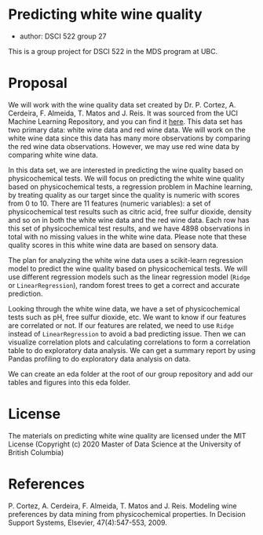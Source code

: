 # Predicting white wine quality

  - author: DSCI 522 group 27

This is a group project for DSCI 522 in the MDS program at UBC.

# Proposal 

We will work with the wine quality data set created by Dr. P. Cortez, 
A. Cerdeira, F. Almeida, T. Matos and J. Reis. It was sourced from the UCI Machine Learning Repository, 
and you can find it [here](https://archive.ics.uci.edu/ml/datasets/wine+quality). 
This data set has two primary data: white wine data and red wine data. 
We will work on the white wine data since this data has many more observations by comparing the red wine data observations. 
However, we may use red wine data by comparing white wine data. 

In this data set, we are interested in predicting the wine quality based on physicochemical tests. 
We will focus on predicting the white wine quality based on physicochemical tests,
a regression problem in Machine learning, by treating quality as our target since the quality is numeric with scores from 0 to 10.
There are 11 features (numeric variables): a set of physicochemical test results such as citric acid, free sulfur dioxide, 
density and so on in both the white wine data and the red wine data. Each row has this set of physicochemical test results, 
and we have 4898 observations in total with no missing values in the white wine data. 
Please note that these quality scores in this white wine data are based on sensory data.

The plan for analyzing the white wine data uses a scikit-learn regression model to predict the wine quality based on physicochemical tests.
We will use different regression models 
such as the linear regression model (`Ridge` or `LinearRegression`), random forest trees to get a correct and accurate prediction. 

Looking through the white wine data, we have a set of physicochemical tests such as pH,
free sulfur dioxide, etc. We want to know if our features are correlated or not. 
If our features are related, we need to use `Ridge` instead of `LinearRegression` to avoid a bad predicting issue. 
Then we can visualize correlation plots and calculating correlations to form a correlation table to do exploratory data analysis. 
We can get a summary report by using Pandas profiling to do exploratory data analysis on data. 

We can create an eda folder at the root of our group repository 
and add our tables and figures into this eda folder.


# License 
The materials on predicting white wine quality are licensed under the MIT License 
(Copyright (c) 2020 Master of Data Science at the University of British Columbia)

# References

P. Cortez, A. Cerdeira, F. Almeida, T. Matos and J. Reis.
Modeling wine preferences by data mining from physicochemical properties. In Decision Support Systems, Elsevier, 47(4):547-553, 2009.